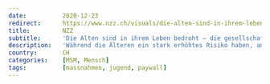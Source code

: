 ```yaml
---
date:          2020-12-23
redirect:      https://www.nzz.ch/visuals/die-alten-sind-in-ihrem-leben-bedroht-die-gesellschaftlichen-folgen-tragen-vor-allem-die-juengeren-ld.1592659
title:         NZZ
subtitle:      'Die Alten sind in ihrem Leben bedroht – die gesellschaftlichen Folgen tragen vor allem die Jungen'
description:   'Während die Älteren ein stark erhöhtes Risiko haben, an Covid-19 zu sterben, leiden die Jüngeren zunehmend unter den Einschränkungen. Ideen zum Schutz der Alten gab es, doch sie wurden kaum umgesetzt.'
country:       CH
categories:    [MSM, Mensch]
tags:          [massnahmen, jugend, paywall]
---
```

